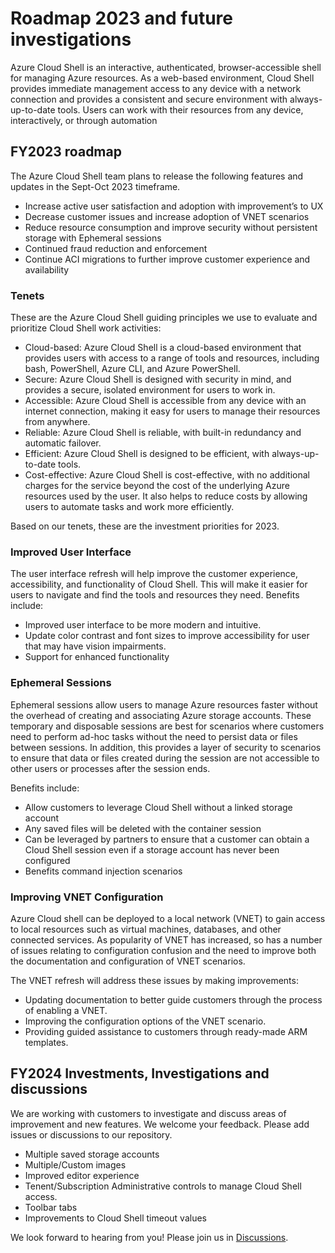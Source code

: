 # Roadmap 2023 and future investigations

Azure Cloud Shell is an interactive, authenticated, browser-accessible shell for managing Azure
resources. As a web-based environment, Cloud Shell provides immediate management access to any
device with a network connection and provides a consistent and secure environment with
always-up-to-date tools. Users can work with their resources from any device, interactively, or
through automation

## FY2023 roadmap

The Azure Cloud Shell team plans to release the following features and updates in the Sept-Oct 2023
timeframe.

- Increase active user satisfaction and adoption with improvement’s to UX
- Decrease customer issues and increase adoption of VNET scenarios
- Reduce resource consumption and improve security without persistent storage with Ephemeral
  sessions
- Continued fraud reduction and enforcement
- Continue ACI migrations to further improve customer experience and availability

### Tenets

These are the Azure Cloud Shell guiding principles we use to evaluate and prioritize Cloud Shell
work activities:

- Cloud-based: Azure Cloud Shell is a cloud-based environment that provides users with access to a
  range of tools and resources, including bash, PowerShell, Azure CLI, and Azure PowerShell.
- Secure: Azure Cloud Shell is designed with security in mind, and provides a secure, isolated
  environment for users to work in.
- Accessible: Azure Cloud Shell is accessible from any device with an internet connection, making it
  easy for users to manage their resources from anywhere.
- Reliable: Azure Cloud Shell is reliable, with built-in redundancy and automatic failover.
- Efficient: Azure Cloud Shell is designed to be efficient, with always-up-to-date tools.
- Cost-effective: Azure Cloud Shell is cost-effective, with no additional charges for the service
  beyond the cost of the underlying Azure resources used by the user. It also helps to reduce costs
  by allowing users to automate tasks and work more efficiently.

Based on our tenets, these are the investment priorities for 2023.

### Improved User Interface

The user interface refresh will help improve the customer experience, accessibility, and
functionality of Cloud Shell. This will make it easier for users to navigate and find the tools and
resources they need. Benefits include:

- Improved user interface to be more modern and intuitive.
- Update color contrast and font sizes to improve accessibility for user that may have vision impairments.
- Support for enhanced functionality

### Ephemeral Sessions

Ephemeral sessions allow users to manage Azure resources faster without the overhead of creating and
associating Azure storage accounts. These temporary and disposable sessions are best for scenarios
where customers need to perform ad-hoc tasks without the need to persist data or files between
sessions. In addition, this provides a layer of security to scenarios to ensure that data or files
created during the session are not accessible to other users or processes after the session ends.

Benefits include:

- Allow customers to leverage Cloud Shell without a linked storage account
- Any saved files will be deleted with the container session
- Can be leveraged by partners to ensure that a customer can obtain a Cloud Shell session even if a
  storage account has never been configured
- Benefits command injection scenarios

### Improving VNET Configuration

Azure Cloud shell can be deployed to a local network (VNET) to gain access to local resources such
as virtual machines, databases, and other connected services. As popularity of VNET has increased,
so has a number of issues relating to configuration confusion and the need to improve both the
documentation and configuration of VNET scenarios.

The VNET refresh will address these issues by making improvements:

- Updating documentation to better guide customers through the process of enabling a VNET.
- Improving the configuration options of the VNET scenario.
- Providing guided assistance to customers through ready-made ARM templates.

## FY2024 Investments, Investigations and discussions

We are working with customers to investigate and discuss areas of improvement and new features.
We welcome your feedback. Please add issues or discussions to our repository.

- Multiple saved storage accounts
- Multiple/Custom images
- Improved editor experience
- Tenent/Subscription Administrative controls to manage Cloud Shell access.
- Toolbar tabs
- Improvements to Cloud Shell timeout values

We look forward to hearing from you!  Please join us in [Discussions](https://github.com/Azure/CloudShell/discussions).
